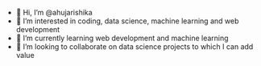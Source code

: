 - 👋 Hi, I’m @ahujarishika
- 👀 I’m interested in coding, data science, machine learning and web development 
- 🌱 I’m currently learning web development and machine learning 
- 💞️ I’m looking to collaborate on data science projects to which I can add value 


<!---
ahujarishika/ahujarishika is a ✨ special ✨ repository because its `README.md` (this file) appears on your GitHub profile.
You can click the Preview link to take a look at your changes.
--->
